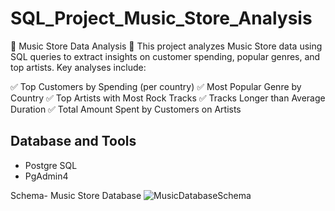 # SQL_Project_Music_Store_Analysis

🎵 Music Store Data Analysis 🎵
This project analyzes Music Store data using SQL queries to extract insights on customer spending, popular genres, and top artists. Key analyses include:

✅ Top Customers by Spending (per country)
✅ Most Popular Genre by Country
✅ Top Artists with Most Rock Tracks
✅ Tracks Longer than Average Duration
✅ Total Amount Spent by Customers on Artists



## Database and Tools

- Postgre SQL
- PgAdmin4

Schema- Music Store Database
![MusicDatabaseSchema](https://github.com/user-attachments/assets/d554f57b-8264-48f9-a71b-1d1b03ccca5a)
